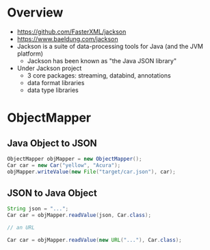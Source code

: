 # Overview

- https://github.com/FasterXML/jackson
- https://www.baeldung.com/jackson
- Jackson is a suite of data-processing tools for Java (and the JVM
  platform)
    + Jackson has been known as "the Java JSON library"
- Under Jackson project
    + 3 core packages: streaming, databind, annotations
    + data format libraries
    + data type libraries

# ObjectMapper

## Java Object to JSON

```java
ObjectMapper objMapper = new ObjectMapper();
Car car = new Car("yellow", "Acura");
objMapper.writeValue(new File("target/car.json"), car);
```

## JSON to Java Object

```java
String json = "...";
Car car = objMapper.readValue(json, Car.class);

// an URL

Car car = objMapper.readValue(new URL("..."), Car.class);
```
